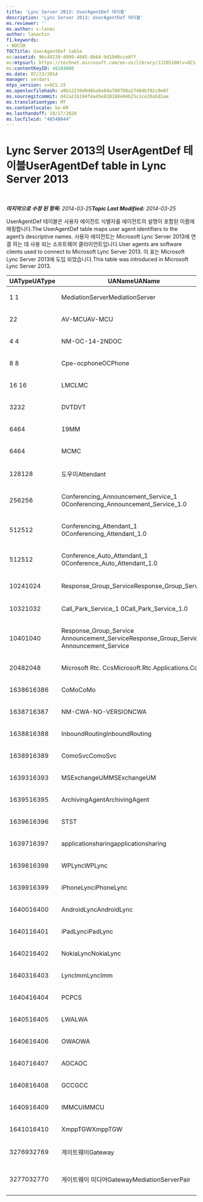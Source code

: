 ```yaml
---
title: 'Lync Server 2013: UserAgentDef 테이블'
description: 'Lync Server 2013: UserAgentDef 테이블'
ms.reviewer: ''
ms.author: v-lanac
author: lanachin
f1.keywords:
- NOCSH
TOCTitle: UserAgentDef table
ms:assetid: 96c49239-d999-4045-8b64-9d1940cce8ff
ms:mtpsurl: https://technet.microsoft.com/en-us/library/JJ205100(v=OCS.15)
ms:contentKeyID: 48184860
ms.date: 07/23/2014
manager: serdars
mtps_version: v=OCS.15
ms.openlocfilehash: a9b12239d0d6ba6e04a708708a1740dbf02c0e07
ms.sourcegitcommit: d42a21b194f4a45e828188e04b25c1ce28a5d1ae
ms.translationtype: MT
ms.contentlocale: ko-KR
ms.lasthandoff: 10/17/2020
ms.locfileid: "48548644"
---
```

# <a name="useragentdef-table-in-lync-server-2013"></a><span data-ttu-id="751f8-103">Lync Server 2013의 UserAgentDef 테이블</span><span class="sxs-lookup"><span data-stu-id="751f8-103">UserAgentDef table in Lync Server 2013</span></span>

<div data-xmlns="http://www.w3.org/1999/xhtml">

<div class="topic" data-xmlns="http://www.w3.org/1999/xhtml" data-msxsl="urn:schemas-microsoft-com:xslt" data-cs="https://msdn.microsoft.com/">

<div data-asp="https://msdn2.microsoft.com/asp">



</div>

<div id="mainSection">

<div id="mainBody">

<span> </span>

<span data-ttu-id="751f8-104">_**마지막으로 수정 된 항목:** 2014-03-25_</span><span class="sxs-lookup"><span data-stu-id="751f8-104">_**Topic Last Modified:** 2014-03-25_</span></span>

<span data-ttu-id="751f8-105">UserAgentDef 테이블은 사용자 에이전트 식별자를 에이전트의 설명이 포함된 이름에 매핑합니다.</span><span class="sxs-lookup"><span data-stu-id="751f8-105">The UserAgentDef table maps user agent identifiers to the agent’s descriptive names.</span></span> <span data-ttu-id="751f8-106">사용자 에이전트는 Microsoft Lync Server 2013에 연결 하는 데 사용 되는 소프트웨어 클라이언트입니다.</span><span class="sxs-lookup"><span data-stu-id="751f8-106">User agents are software clients used to connect to Microsoft Lync Server 2013.</span></span> <span data-ttu-id="751f8-107">이 표는 Microsoft Lync Server 2013에 도입 되었습니다.</span><span class="sxs-lookup"><span data-stu-id="751f8-107">This table was introduced in Microsoft Lync Server 2013.</span></span>


<table>
<colgroup>
<col style="width: 33%" />
<col style="width: 33%" />
<col style="width: 33%" />
</colgroup>
<thead>
<tr class="header">
<th><span data-ttu-id="751f8-108">UAType</span><span class="sxs-lookup"><span data-stu-id="751f8-108">UAType</span></span></th>
<th><span data-ttu-id="751f8-109">UAName</span><span class="sxs-lookup"><span data-stu-id="751f8-109">UAName</span></span></th>
<th><span data-ttu-id="751f8-110">UACategory</span><span class="sxs-lookup"><span data-stu-id="751f8-110">UACategory</span></span></th>
</tr>
</thead>
<tbody>
<tr class="odd">
<td><p><span data-ttu-id="751f8-111">1 </span><span class="sxs-lookup"><span data-stu-id="751f8-111">1</span></span></p></td>
<td><p><span data-ttu-id="751f8-112">MediationServer</span><span class="sxs-lookup"><span data-stu-id="751f8-112">MediationServer</span></span></p></td>
<td><p><span data-ttu-id="751f8-113">MediationServer</span><span class="sxs-lookup"><span data-stu-id="751f8-113">MediationServer</span></span></p></td>
</tr>
<tr class="even">
<td><p><span data-ttu-id="751f8-114">2</span><span class="sxs-lookup"><span data-stu-id="751f8-114">2</span></span></p></td>
<td><p><span data-ttu-id="751f8-115">AV-MCU</span><span class="sxs-lookup"><span data-stu-id="751f8-115">AV-MCU</span></span></p></td>
<td><p><span data-ttu-id="751f8-116">AV-MCU</span><span class="sxs-lookup"><span data-stu-id="751f8-116">AV-MCU</span></span></p></td>
</tr>
<tr class="odd">
<td><p><span data-ttu-id="751f8-117">4 </span><span class="sxs-lookup"><span data-stu-id="751f8-117">4</span></span></p></td>
<td><p><span data-ttu-id="751f8-118">NM-OC-14-2ND</span><span class="sxs-lookup"><span data-stu-id="751f8-118">OC</span></span></p></td>
<td><p><span data-ttu-id="751f8-119">NM-OC-14-2ND</span><span class="sxs-lookup"><span data-stu-id="751f8-119">OC</span></span></p></td>
</tr>
<tr class="even">
<td><p><span data-ttu-id="751f8-120">8 </span><span class="sxs-lookup"><span data-stu-id="751f8-120">8</span></span></p></td>
<td><p><span data-ttu-id="751f8-121">Cpe-ocphone</span><span class="sxs-lookup"><span data-stu-id="751f8-121">OCPhone</span></span></p></td>
<td><p><span data-ttu-id="751f8-122">Cpe-ocphone</span><span class="sxs-lookup"><span data-stu-id="751f8-122">OCPhone</span></span></p></td>
</tr>
<tr class="odd">
<td><p><span data-ttu-id="751f8-123">16 </span><span class="sxs-lookup"><span data-stu-id="751f8-123">16</span></span></p></td>
<td><p><span data-ttu-id="751f8-124">LMC</span><span class="sxs-lookup"><span data-stu-id="751f8-124">LMC</span></span></p></td>
<td><p><span data-ttu-id="751f8-125">LMC</span><span class="sxs-lookup"><span data-stu-id="751f8-125">LMC</span></span></p></td>
</tr>
<tr class="even">
<td><p><span data-ttu-id="751f8-126">32</span><span class="sxs-lookup"><span data-stu-id="751f8-126">32</span></span></p></td>
<td><p><span data-ttu-id="751f8-127">DVT</span><span class="sxs-lookup"><span data-stu-id="751f8-127">DVT</span></span></p></td>
<td><p><span data-ttu-id="751f8-128">DVT</span><span class="sxs-lookup"><span data-stu-id="751f8-128">DVT</span></span></p></td>
</tr>
<tr class="odd">
<td><p><span data-ttu-id="751f8-129">64</span><span class="sxs-lookup"><span data-stu-id="751f8-129">64</span></span></p></td>
<td><p><span data-ttu-id="751f8-130">19</span><span class="sxs-lookup"><span data-stu-id="751f8-130">MM</span></span></p></td>
<td><p><span data-ttu-id="751f8-131">19</span><span class="sxs-lookup"><span data-stu-id="751f8-131">MM</span></span></p></td>
</tr>
<tr class="even">
<td><p><span data-ttu-id="751f8-132">64</span><span class="sxs-lookup"><span data-stu-id="751f8-132">64</span></span></p></td>
<td><p><span data-ttu-id="751f8-133">MC</span><span class="sxs-lookup"><span data-stu-id="751f8-133">MC</span></span></p></td>
<td><p><span data-ttu-id="751f8-134">19</span><span class="sxs-lookup"><span data-stu-id="751f8-134">MM</span></span></p></td>
</tr>
<tr class="odd">
<td><p><span data-ttu-id="751f8-135">128</span><span class="sxs-lookup"><span data-stu-id="751f8-135">128</span></span></p></td>
<td><p><span data-ttu-id="751f8-136">도우미</span><span class="sxs-lookup"><span data-stu-id="751f8-136">Attendant</span></span></p></td>
<td><p><span data-ttu-id="751f8-137">도우미</span><span class="sxs-lookup"><span data-stu-id="751f8-137">Attendant</span></span></p></td>
</tr>
<tr class="even">
<td><p><span data-ttu-id="751f8-138">256</span><span class="sxs-lookup"><span data-stu-id="751f8-138">256</span></span></p></td>
<td><p><span data-ttu-id="751f8-139">Conferencing_Announcement_Service_1 0</span><span class="sxs-lookup"><span data-stu-id="751f8-139">Conferencing_Announcement_Service_1.0</span></span></p></td>
<td><p><span data-ttu-id="751f8-140">인증</span><span class="sxs-lookup"><span data-stu-id="751f8-140">CAS</span></span></p></td>
</tr>
<tr class="odd">
<td><p><span data-ttu-id="751f8-141">512</span><span class="sxs-lookup"><span data-stu-id="751f8-141">512</span></span></p></td>
<td><p><span data-ttu-id="751f8-142">Conferencing_Attendant_1 0</span><span class="sxs-lookup"><span data-stu-id="751f8-142">Conferencing_Attendant_1.0</span></span></p></td>
<td><p><span data-ttu-id="751f8-143">CAA</span><span class="sxs-lookup"><span data-stu-id="751f8-143">CAA</span></span></p></td>
</tr>
<tr class="even">
<td><p><span data-ttu-id="751f8-144">512</span><span class="sxs-lookup"><span data-stu-id="751f8-144">512</span></span></p></td>
<td><p><span data-ttu-id="751f8-145">Conference_Auto_Attendant_1 0</span><span class="sxs-lookup"><span data-stu-id="751f8-145">Conference_Auto_Attendant_1.0</span></span></p></td>
<td><p><span data-ttu-id="751f8-146">CAA</span><span class="sxs-lookup"><span data-stu-id="751f8-146">CAA</span></span></p></td>
</tr>
<tr class="odd">
<td><p><span data-ttu-id="751f8-147">1024</span><span class="sxs-lookup"><span data-stu-id="751f8-147">1024</span></span></p></td>
<td><p><span data-ttu-id="751f8-148">Response_Group_Service</span><span class="sxs-lookup"><span data-stu-id="751f8-148">Response_Group_Service</span></span></p></td>
<td><p><span data-ttu-id="751f8-149">컴파일하지</span><span class="sxs-lookup"><span data-stu-id="751f8-149">RGS</span></span></p></td>
</tr>
<tr class="even">
<td><p><span data-ttu-id="751f8-150">1032</span><span class="sxs-lookup"><span data-stu-id="751f8-150">1032</span></span></p></td>
<td><p><span data-ttu-id="751f8-151">Call_Park_Service_1 0</span><span class="sxs-lookup"><span data-stu-id="751f8-151">Call_Park_Service_1.0</span></span></p></td>
<td><p><span data-ttu-id="751f8-152">CPS</span><span class="sxs-lookup"><span data-stu-id="751f8-152">CPS</span></span></p></td>
</tr>
<tr class="odd">
<td><p><span data-ttu-id="751f8-153">1040</span><span class="sxs-lookup"><span data-stu-id="751f8-153">1040</span></span></p></td>
<td><p><span data-ttu-id="751f8-154">Response_Group_Service Announcement_Service</span><span class="sxs-lookup"><span data-stu-id="751f8-154">Response_Group_Service Announcement_Service</span></span></p></td>
<td><p><span data-ttu-id="751f8-155">에</span><span class="sxs-lookup"><span data-stu-id="751f8-155">AS</span></span></p></td>
</tr>
<tr class="even">
<td><p><span data-ttu-id="751f8-156">2048</span><span class="sxs-lookup"><span data-stu-id="751f8-156">2048</span></span></p></td>
<td><p><span data-ttu-id="751f8-157">Microsoft Rtc. Ccs</span><span class="sxs-lookup"><span data-stu-id="751f8-157">Microsoft.Rtc.Applications.Ccs</span></span></p></td>
<td><p><span data-ttu-id="751f8-158">CCS</span><span class="sxs-lookup"><span data-stu-id="751f8-158">CCS</span></span></p></td>
</tr>
<tr class="odd">
<td><p><span data-ttu-id="751f8-159">16386</span><span class="sxs-lookup"><span data-stu-id="751f8-159">16386</span></span></p></td>
<td><p><span data-ttu-id="751f8-160">CoMo</span><span class="sxs-lookup"><span data-stu-id="751f8-160">CoMo</span></span></p></td>
<td><p><span data-ttu-id="751f8-161">CoMo</span><span class="sxs-lookup"><span data-stu-id="751f8-161">CoMo</span></span></p></td>
</tr>
<tr class="even">
<td><p><span data-ttu-id="751f8-162">16387</span><span class="sxs-lookup"><span data-stu-id="751f8-162">16387</span></span></p></td>
<td><p><span data-ttu-id="751f8-163">NM-CWA-NO-VERSION</span><span class="sxs-lookup"><span data-stu-id="751f8-163">CWA</span></span></p></td>
<td><p><span data-ttu-id="751f8-164">NM-CWA-NO-VERSION</span><span class="sxs-lookup"><span data-stu-id="751f8-164">CWA</span></span></p></td>
</tr>
<tr class="odd">
<td><p><span data-ttu-id="751f8-165">16388</span><span class="sxs-lookup"><span data-stu-id="751f8-165">16388</span></span></p></td>
<td><p><span data-ttu-id="751f8-166">InboundRouting</span><span class="sxs-lookup"><span data-stu-id="751f8-166">InboundRouting</span></span></p></td>
<td><p><span data-ttu-id="751f8-167">InboundRouting</span><span class="sxs-lookup"><span data-stu-id="751f8-167">InboundRouting</span></span></p></td>
</tr>
<tr class="even">
<td><p><span data-ttu-id="751f8-168">16389</span><span class="sxs-lookup"><span data-stu-id="751f8-168">16389</span></span></p></td>
<td><p><span data-ttu-id="751f8-169">ComoSvc</span><span class="sxs-lookup"><span data-stu-id="751f8-169">ComoSvc</span></span></p></td>
<td><p><span data-ttu-id="751f8-170">ComoSvc</span><span class="sxs-lookup"><span data-stu-id="751f8-170">ComoSvc</span></span></p></td>
</tr>
<tr class="odd">
<td><p><span data-ttu-id="751f8-171">16393</span><span class="sxs-lookup"><span data-stu-id="751f8-171">16393</span></span></p></td>
<td><p><span data-ttu-id="751f8-172">MSExchangeUM</span><span class="sxs-lookup"><span data-stu-id="751f8-172">MSExchangeUM</span></span></p></td>
<td><p><span data-ttu-id="751f8-173">ExUM</span><span class="sxs-lookup"><span data-stu-id="751f8-173">ExUM</span></span></p></td>
</tr>
<tr class="even">
<td><p><span data-ttu-id="751f8-174">16395</span><span class="sxs-lookup"><span data-stu-id="751f8-174">16395</span></span></p></td>
<td><p><span data-ttu-id="751f8-175">ArchivingAgent</span><span class="sxs-lookup"><span data-stu-id="751f8-175">ArchivingAgent</span></span></p></td>
<td><p><span data-ttu-id="751f8-176">ARCHAGENT</span><span class="sxs-lookup"><span data-stu-id="751f8-176">ARCHAGENT</span></span></p></td>
</tr>
<tr class="odd">
<td><p><span data-ttu-id="751f8-177">16396</span><span class="sxs-lookup"><span data-stu-id="751f8-177">16396</span></span></p></td>
<td><p><span data-ttu-id="751f8-178">ST</span><span class="sxs-lookup"><span data-stu-id="751f8-178">ST</span></span></p></td>
<td><p><span data-ttu-id="751f8-179">ST</span><span class="sxs-lookup"><span data-stu-id="751f8-179">ST</span></span></p></td>
</tr>
<tr class="even">
<td><p><span data-ttu-id="751f8-180">16397</span><span class="sxs-lookup"><span data-stu-id="751f8-180">16397</span></span></p></td>
<td><p><span data-ttu-id="751f8-181">applicationsharing</span><span class="sxs-lookup"><span data-stu-id="751f8-181">applicationsharing</span></span></p></td>
<td><p><span data-ttu-id="751f8-182">ASMCU</span><span class="sxs-lookup"><span data-stu-id="751f8-182">ASMCU</span></span></p></td>
</tr>
<tr class="odd">
<td><p><span data-ttu-id="751f8-183">16398</span><span class="sxs-lookup"><span data-stu-id="751f8-183">16398</span></span></p></td>
<td><p><span data-ttu-id="751f8-184">WPLync</span><span class="sxs-lookup"><span data-stu-id="751f8-184">WPLync</span></span></p></td>
<td><p><span data-ttu-id="751f8-185">WPLync</span><span class="sxs-lookup"><span data-stu-id="751f8-185">WPLync</span></span></p></td>
</tr>
<tr class="even">
<td><p><span data-ttu-id="751f8-186">16399</span><span class="sxs-lookup"><span data-stu-id="751f8-186">16399</span></span></p></td>
<td><p><span data-ttu-id="751f8-187">iPhoneLync</span><span class="sxs-lookup"><span data-stu-id="751f8-187">iPhoneLync</span></span></p></td>
<td><p><span data-ttu-id="751f8-188">iPhoneLync</span><span class="sxs-lookup"><span data-stu-id="751f8-188">iPhoneLync</span></span></p></td>
</tr>
<tr class="odd">
<td><p><span data-ttu-id="751f8-189">16400</span><span class="sxs-lookup"><span data-stu-id="751f8-189">16400</span></span></p></td>
<td><p><span data-ttu-id="751f8-190">AndroidLync</span><span class="sxs-lookup"><span data-stu-id="751f8-190">AndroidLync</span></span></p></td>
<td><p><span data-ttu-id="751f8-191">AndroidLync</span><span class="sxs-lookup"><span data-stu-id="751f8-191">AndroidLync</span></span></p></td>
</tr>
<tr class="even">
<td><p><span data-ttu-id="751f8-192">16401</span><span class="sxs-lookup"><span data-stu-id="751f8-192">16401</span></span></p></td>
<td><p><span data-ttu-id="751f8-193">iPadLync</span><span class="sxs-lookup"><span data-stu-id="751f8-193">iPadLync</span></span></p></td>
<td><p><span data-ttu-id="751f8-194">iPadLync</span><span class="sxs-lookup"><span data-stu-id="751f8-194">iPadLync</span></span></p></td>
</tr>
<tr class="odd">
<td><p><span data-ttu-id="751f8-195">16402</span><span class="sxs-lookup"><span data-stu-id="751f8-195">16402</span></span></p></td>
<td><p><span data-ttu-id="751f8-196">NokiaLync</span><span class="sxs-lookup"><span data-stu-id="751f8-196">NokiaLync</span></span></p></td>
<td><p><span data-ttu-id="751f8-197">NokiaLync</span><span class="sxs-lookup"><span data-stu-id="751f8-197">NokiaLync</span></span></p></td>
</tr>
<tr class="even">
<td><p><span data-ttu-id="751f8-198">16403</span><span class="sxs-lookup"><span data-stu-id="751f8-198">16403</span></span></p></td>
<td><p><span data-ttu-id="751f8-199">LyncImm</span><span class="sxs-lookup"><span data-stu-id="751f8-199">LyncImm</span></span></p></td>
<td><p><span data-ttu-id="751f8-200">LyncImm</span><span class="sxs-lookup"><span data-stu-id="751f8-200">LyncImm</span></span></p></td>
</tr>
<tr class="odd">
<td><p><span data-ttu-id="751f8-201">16404</span><span class="sxs-lookup"><span data-stu-id="751f8-201">16404</span></span></p></td>
<td><p><span data-ttu-id="751f8-202">PC</span><span class="sxs-lookup"><span data-stu-id="751f8-202">PCS</span></span></p></td>
<td><p><span data-ttu-id="751f8-203">PC</span><span class="sxs-lookup"><span data-stu-id="751f8-203">PCS</span></span></p></td>
</tr>
<tr class="even">
<td><p><span data-ttu-id="751f8-204">16405</span><span class="sxs-lookup"><span data-stu-id="751f8-204">16405</span></span></p></td>
<td><p><span data-ttu-id="751f8-205">LWA</span><span class="sxs-lookup"><span data-stu-id="751f8-205">LWA</span></span></p></td>
<td><p><span data-ttu-id="751f8-206">LWA</span><span class="sxs-lookup"><span data-stu-id="751f8-206">LWA</span></span></p></td>
</tr>
<tr class="odd">
<td><p><span data-ttu-id="751f8-207">16406</span><span class="sxs-lookup"><span data-stu-id="751f8-207">16406</span></span></p></td>
<td><p><span data-ttu-id="751f8-208">OWA</span><span class="sxs-lookup"><span data-stu-id="751f8-208">OWA</span></span></p></td>
<td><p><span data-ttu-id="751f8-209">OWA</span><span class="sxs-lookup"><span data-stu-id="751f8-209">OWA</span></span></p></td>
</tr>
<tr class="even">
<td><p><span data-ttu-id="751f8-210">16407</span><span class="sxs-lookup"><span data-stu-id="751f8-210">16407</span></span></p></td>
<td><p><span data-ttu-id="751f8-211">AOC</span><span class="sxs-lookup"><span data-stu-id="751f8-211">AOC</span></span></p></td>
<td><p><span data-ttu-id="751f8-212">AOC</span><span class="sxs-lookup"><span data-stu-id="751f8-212">AOC</span></span></p></td>
</tr>
<tr class="odd">
<td><p><span data-ttu-id="751f8-213">16408</span><span class="sxs-lookup"><span data-stu-id="751f8-213">16408</span></span></p></td>
<td><p><span data-ttu-id="751f8-214">GCC</span><span class="sxs-lookup"><span data-stu-id="751f8-214">GCC</span></span></p></td>
<td><p><span data-ttu-id="751f8-215">GCC</span><span class="sxs-lookup"><span data-stu-id="751f8-215">GCC</span></span></p></td>
</tr>
<tr class="even">
<td><p><span data-ttu-id="751f8-216">16409</span><span class="sxs-lookup"><span data-stu-id="751f8-216">16409</span></span></p></td>
<td><p><span data-ttu-id="751f8-217">IMMCU</span><span class="sxs-lookup"><span data-stu-id="751f8-217">IMMCU</span></span></p></td>
<td><p><span data-ttu-id="751f8-218">IMMCU</span><span class="sxs-lookup"><span data-stu-id="751f8-218">IMMCU</span></span></p></td>
</tr>
<tr class="odd">
<td><p><span data-ttu-id="751f8-219">16410</span><span class="sxs-lookup"><span data-stu-id="751f8-219">16410</span></span></p></td>
<td><p><span data-ttu-id="751f8-220">XmppTGW</span><span class="sxs-lookup"><span data-stu-id="751f8-220">XmppTGW</span></span></p></td>
<td><p><span data-ttu-id="751f8-221">XmppGateway</span><span class="sxs-lookup"><span data-stu-id="751f8-221">XmppGateway</span></span></p></td>
</tr>
<tr class="even">
<td><p><span data-ttu-id="751f8-222">32769</span><span class="sxs-lookup"><span data-stu-id="751f8-222">32769</span></span></p></td>
<td><p><span data-ttu-id="751f8-223">게이트웨이</span><span class="sxs-lookup"><span data-stu-id="751f8-223">Gateway</span></span></p></td>
<td><p><span data-ttu-id="751f8-224">게이트웨이</span><span class="sxs-lookup"><span data-stu-id="751f8-224">Gateway</span></span></p></td>
</tr>
<tr class="odd">
<td><p><span data-ttu-id="751f8-225">32770</span><span class="sxs-lookup"><span data-stu-id="751f8-225">32770</span></span></p></td>
<td><p><span data-ttu-id="751f8-226">게이트웨이 미디어</span><span class="sxs-lookup"><span data-stu-id="751f8-226">GatewayMediationServerPair</span></span></p></td>
<td><p><span data-ttu-id="751f8-227">게이트웨이 미디어</span><span class="sxs-lookup"><span data-stu-id="751f8-227">GatewayMediationServerPair</span></span></p></td>
</tr>
</tbody>
</table>


</div>

<span> </span>

</div>

</div>

</div>

